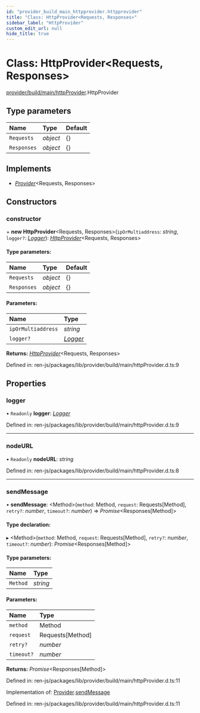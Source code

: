 ```yaml
---
id: "provider_build_main_httpprovider.httpprovider"
title: "Class: HttpProvider<Requests, Responses>"
sidebar_label: "HttpProvider"
custom_edit_url: null
hide_title: true
---
```


# Class: HttpProvider<Requests, Responses\>

[provider/build/main/httpProvider](../modules/provider_build_main_httpprovider.md).HttpProvider

## Type parameters

Name | Type | Default |
:------ | :------ | :------ |
`Requests` | *object* | {} |
`Responses` | *object* | {} |

## Implements

* [*Provider*](../interfaces/provider_build_main_jsonrpc.provider.md)<Requests, Responses\>

## Constructors

### constructor

\+ **new HttpProvider**<Requests, Responses\>(`ipOrMultiaddress`: *string*, `logger?`: [*Logger*](../interfaces/interfaces_build_main_logger.logger.md)): [*HttpProvider*](provider_build_main_httpprovider.httpprovider.md)<Requests, Responses\>

#### Type parameters:

Name | Type | Default |
:------ | :------ | :------ |
`Requests` | *object* | {} |
`Responses` | *object* | {} |

#### Parameters:

Name | Type |
:------ | :------ |
`ipOrMultiaddress` | *string* |
`logger?` | [*Logger*](../interfaces/interfaces_build_main_logger.logger.md) |

**Returns:** [*HttpProvider*](provider_build_main_httpprovider.httpprovider.md)<Requests, Responses\>

Defined in: ren-js/packages/lib/provider/build/main/httpProvider.d.ts:9

## Properties

### logger

• `Readonly` **logger**: [*Logger*](../interfaces/interfaces_build_main_logger.logger.md)

Defined in: ren-js/packages/lib/provider/build/main/httpProvider.d.ts:9

___

### nodeURL

• `Readonly` **nodeURL**: *string*

Defined in: ren-js/packages/lib/provider/build/main/httpProvider.d.ts:8

___

### sendMessage

• **sendMessage**: <Method\>(`method`: Method, `request`: Requests[Method], `retry?`: *number*, `timeout?`: *number*) => *Promise*<Responses[Method]\>

#### Type declaration:

▸ <Method\>(`method`: Method, `request`: Requests[Method], `retry?`: *number*, `timeout?`: *number*): *Promise*<Responses[Method]\>

#### Type parameters:

Name | Type |
:------ | :------ |
`Method` | *string* |

#### Parameters:

Name | Type |
:------ | :------ |
`method` | Method |
`request` | Requests[Method] |
`retry?` | *number* |
`timeout?` | *number* |

**Returns:** *Promise*<Responses[Method]\>

Defined in: ren-js/packages/lib/provider/build/main/httpProvider.d.ts:11

Implementation of: [Provider](../interfaces/provider_build_main_jsonrpc.provider.md).[sendMessage](../interfaces/provider_build_main_jsonrpc.provider.md#sendmessage)

Defined in: ren-js/packages/lib/provider/build/main/httpProvider.d.ts:11
